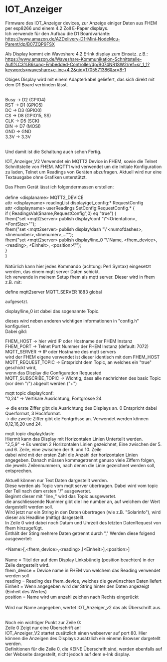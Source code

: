 # IOT_Anzeiger

Firmware des IOT_Anzeiger devices, zur Anzeige einiger Daten aus FHEM per esp8266 und einem 4.2 Zoll E-Paper displays.<br>
Ich verwende für den Aufbau die D1 Boardvariante:<br>
https://www.amazon.de/AZDelivery-D1-Mini-NodeMcu-Parent/dp/B07ZQP9FSX

Als Display kommt ein Waveshare 4.2 E-Ink display zum Einsatz. z.B.:<br>
https://www.amazon.de/Waveshare-Kommunikation-Schnittstelle-Aufl%C3%B6sung-Embedded-Controller/dp/B074NR1SW2/ref=sr_1_1?keywords=waveshare+e-inc+4.2&qid=1705571386&sr=8-1

Obiges Display wird mit einem Adapterkabel geliefert, das sich direkt mit dem D1 Board verbinden lässt.<br><br>

Busy -> D2 (GPIO4)<br>
RST  -> D1 (GPIO5)<br>
DC   -> D3 (GPIO0)<br>
CS   -> D8 (GPIO15, SS)<br>
CLK  -> D5 (SCK)<br>
DIN  -> D7 (MOSI)<br>
GND  -> GND<br>
3.3V -> 3.3V<br><br>

Und damit ist die Schaltung auch schon Fertig.<br>

IOT_Anzeiger_V2 Verwendet ein MQTT2 Device in FHEM, sowie die Telnet Schnittstelle von FHEM.
MQTT1 wird verwendet um die Initiale Konfiguration zu laden, Telnet um Readings von Geräten abzufragen.
Aktuell wird nur eine Textausgabe ohne Grafiken unterstützt.<br>

Das Fhem Gerät lässt ich folgendermassen erstellen:<br><br>
define \<displaname\> MQTT2_DEVICE <your mqtt server><br>
attr \<displayname\> readingList display/get_config:* RequestConfig<br>
attr \<displayname\> userReadings SetConfig:RequestConfig.* \{<br>
    if ( ReadingsVal($name,RequestConfig",0) eq "true") \{<br>
        fhem("set \<mqtt2server\> publish display/conf "\\"\<Orientation\>,\<FontSize\>\"");<br>
        fhem("set \<mqtt2server\> publish display/dash "\\"\<numofdashes\>,\<linenumber\>,\<linenumer\>,...\"");<br>
        fhem("set \<mqtt2server\> publish display/line_0 "\\"Name, \<fhem_device\>, \<reading\>, \<Einheit\>, \<position\>\\"");<br>
    \}<br>
\}<br><br>
Natürlich kann hier jedes Kommando (achtung: Perl Syntax) eingesetzt werden, das einem mqtt server Daten schickt.<br>
Ich verwende in meinem Setup fhem als mqtt server. Dieser wird in fhem z.B. mit:<br>


define mqtt2server MQTT_SERVER 1883 global<br>

aufgesetzt.<br>

display/line_0 ist dabei das sogenannte Topic.<br>

dieses wird neben anderen wichtigen informationen in "config.h" konfiguriert.<br>
Dabei gild:<br>

FHEM_HOST -> hier wird IP oder Hostname der FHEM Instanz<br>
FHEM_PORT -> Telnet Port Nummer der FHEM Instanz (default: 7072)<br>
MQTT_SERVER -> IP oder Hostname des mqtt servers<br>
               wird der FHEM eigene verwendet ist dieser identisch mit dem FHEM_HOST<br>
MQTT_REQUEST_TOPIC -> Entspricht dem Topic, an welches ein "true" geschickt wird,<br>
                      wenn das Display die Configuration Requested<br>
MQTT_SUBSCRIBE_TOPIC -> Wichtig, dass alle nachrichten des basic Topic (vor dem "/") abgeolt werden ("+")<br>

mqtt topic display/conf:<br>
"0,24" -> Vertikale Ausrichtung, Fontgrösse 24<br>

-> die erste Ziffer gibt die Ausrichtung des Displays an. 0 Entspricht dabei Querformat, 3 Hochformat.<br>
-> die zweite Ziffer gibt die Fontgrösse an. Verwendet werden können 8,12,16,20 und 24.<br>

mqtt topic display/dash:<br>
Hiermit kann das Display mit Horizontalen Linien Unterteilt werden.<br>
"2,5,9" -> Es werden 2 Horizontalen Linien gezeichnet, Eine zwischen der 5. und 6. Zeile, eine zwischen der 9. und 10. Zeile<br>
dabei wird mit der ersten Zahl die Anzahl der horizontalen Linien angegeben. Danach müssen kommagetrennt ganuso viele Ziffern folgen,<br>
die jeweils Zeilennummern, nach denen die Linie gezeichnet werden soll, entsprechen.<br>

Aktuell können nur Text Daten dargestellt werden.<br>
Diese werden als Topic vom mqtt server übertragen. Dabei wird vom topic der Teil nach dem ersten "/" ausgewertet.<br>
Beginnt dieser mit "line_" wird das Topic ausgewertet.<br>
die anschliessende Nummer gibt die line number an, auf welchem der Wert dargestellt werden soll.<br>
Wird jetzt nur ein String in den Daten übertragen (wie z.B. "Solarinfo"), wird dieser als Headline (mittig) dargestellt.<br>
In Zeile 0 wird dabei noch Datum und Uhrzeit des letzten DatenRequest von fhem hinzugefügt.<br>
Enthält der Sting mehrere Daten getrennt durch "," Werden diese folgend ausgewertet:<br><br>
\<Name\>\[,\<fhem_device\>,\<reading\>,\[\<Einheit\>\],\<position\>\]<br><br>
Name = Titel der auf dem Display Linksbündig (position beachten) in der Zeile dargestellt wird.<br>
fhem_device = Device name in FHEM von welchem das Reading verwendet werden soll <br>
reading = Reading des fhem_device, welches die gewünschten Daten liefert<br>
Einheit = Wenn angegeben wird der String hinter den Daten angezeigt (Einheit des Wertes)<br>
position = Name wird um anzahl <position> zeichen nach Rechts eingerückt<br><br>
Wird nur Name angegeben, wertet IOT_Anzeiger_v2 das als Überschrift aus.<br><br>

Noch ein wichtiger Punkt zur Zeile 0:<br>
Zeile 0 Zeigt nur eine Überschrift an!<br>
IOT_Anzeiger_V2 startet zusätzlich einen webserver auf port 80. Hier können die Anzeigen des Displays zusätzlich ein einemn Browser dargetellt werden.<br>
Definitionen für die Zeile 0, die KEINE Überschrift sind, werden ebenfalls auf der Webseite dargestellt, nicht jedoch auf dem e-Ink display.<br>
